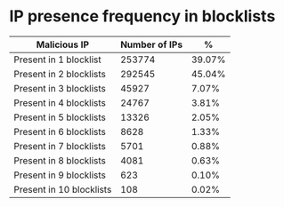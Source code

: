 # IP presence frequency in blocklists
| Malicious IP | Number of IPs | % |
|----|----|----|
| Present in 1 blocklist | 253774 | 39.07% |
| Present in 2 blocklists | 292545 | 45.04% |
| Present in 3 blocklists | 45927 | 7.07% |
| Present in 4 blocklists | 24767 | 3.81% |
| Present in 5 blocklists | 13326 | 2.05% |
| Present in 6 blocklists | 8628 | 1.33% |
| Present in 7 blocklists | 5701 | 0.88% |
| Present in 8 blocklists | 4081 | 0.63% |
| Present in 9 blocklists | 623 | 0.10% |
| Present in 10 blocklists | 108 | 0.02% |
